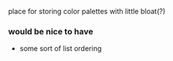 place for storing color palettes with little bloat(?)

### would be nice to have

- some sort of list ordering

